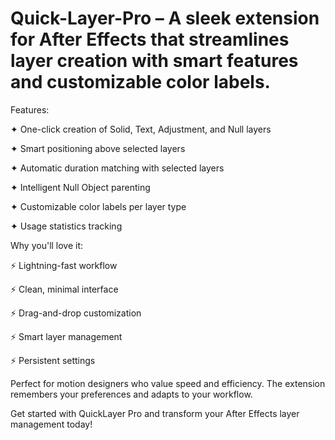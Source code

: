 # Quick-Layer-Pro – A sleek extension for After Effects that streamlines layer creation with smart features and customizable color labels.



Features:

✦ One-click creation of Solid, Text, Adjustment, and Null layers

✦ Smart positioning above selected layers

✦ Automatic duration matching with selected layers

✦ Intelligent Null Object parenting

✦ Customizable color labels per layer type

✦ Usage statistics tracking



Why you'll love it:

⚡ Lightning-fast workflow

⚡ Clean, minimal interface

⚡ Drag-and-drop customization

⚡ Smart layer management

⚡ Persistent settings



Perfect for motion designers who value speed and efficiency. The extension remembers your preferences and adapts to your workflow.



Get started with QuickLayer Pro and transform your After Effects layer management today!
